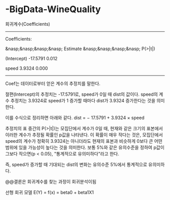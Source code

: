 # -BigData-WineQuality



<p> 회귀계수(Coefficients) </p>

---
<p>Coefficients:</p>
<p>&nasp;&nasp;&nasp;&nasp;         Estimate   &nasp;&nasp;&nasp;&nasp;                  P(>|t|)  </p>            
<p> (Intercept) -17.5791                       0.012   </p>  
<p> speed        3.9324                        0.000   </p> 

---

<span> Coef는 데이터로부터 얻은 계수의 추정치를 말한다. </span>

절편(Intercept)의 추정치는 -17.5791로, speed가 0일 때 dist의 값이다.
speed의 계수 추정치는 3.9324로 speed가 1 증가할 때마다 dist가 3.9324 증가한다는 것을 의미한다.

이를 수식으로 정리하면 아래와 같다.
dist = − 17.5791 + 3.9324 × speed

추정치의 표 중간의 P(>|t|)는 모집단에서 계수가 0일 때, 현재와 같은 크기의 표본에서 이러한 계수가 추정될 확률인 p값을 나타낸다. 이 확률이 매우 작다는 것은, 모집단에서 speed의 계수가 정확히 3.9324는 아니더라도 현재의 표본과 비슷하게 0보다 큰 어떤 범위에 있을 가능성이 높다는 것을 의미한다. 보통 5%와 같은 유의수준을 정하여 p값이 그보다 작으면(p < 0.05), "통계적으로 유의미하다"라고 한다.

즉, speed가 증가할 때 기대되는 dist의 변화는 유의수준 5%에서 통계적으로 유의미하다.

@@결론은 회귀계수를 찾는 과정이 회귀분석이됨


선형 회귀 모델
E(Y) = f(x) = beta0 + beta1X1

</span>
